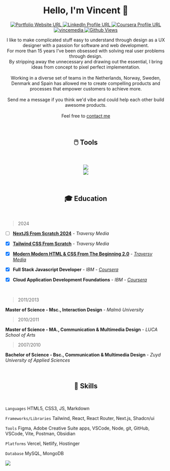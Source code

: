 <h1 align="center">Hello, I'm Vincent 👋 </h1> 

<p align="center">
  <a href="https://vince.media/">
    <img src="https://img.shields.io/badge/Portfolio-255E63?style=for-the-badge&logo=About.me&logoColor=white" alt="Portfolio Website URL">
  </a>
  <a href="https://www.linkedin.com/in/vince-media/">
    <img src="https://img.shields.io/badge/LinkedIn-0077B5?style=for-the-badge&logo=linkedin&logoColor=white" alt="LinkedIn Profile URL" />
  </a>
  <a href="https://www.coursera.org/learner/vincemedia">
    <img src="https://img.shields.io/badge/Coursera-0056D2?style=for-the-badge&logo=Coursera&logoColor=white" alt="Coursera Profile URL" />
  </a>
  <a href="https://wakatime.com/@vincemedia" target="_blank">
	  <img src="https://wakatime.com/badge/user/4ef4bfc4-eb87-4842-b43d-ff1d8cc57e73.svg?style=for-the-badge" alt="vincemedia" />
  </a>
  <a href="https://www.coursera.org/learner/vincemedia">
    <img src="https://komarev.com/ghpvc/?username=vincemedia&style=for-the-badge" alt="Github Views" />
  </a>
</p>

<p align="center">
I like to make complicated stuff easy to understand through design as a UX designer with a passion for software and web development.
<br/>For more than 15 years I've been obsessed with solving real user problems through design.
<br/>By stripping away the unnecessary and drawing out the essential, I bring ideas from concept to pixel perfect implementation. 
<br/><br/>
Working in a diverse set of teams in the Netherlands, Norway, Sweden, Denmark and Spain has allowed me to create compelling products and processes that empower customers to achieve more.
<br/><br/>
Send me a message if you think we'd vibe and could help each other build awesome products. 
<br/><br/>
Feel free to <a href="https://vince.media">contact me</a>
</p>
<br/>

<h2  align="center">🖱️ Tools</h2>
<br/>
<p align="center">
<img
	src="https://skillicons.dev/icons?i=figma,xd,ps,ai,vscode,html,css,js&theme=light" />
<br/>
<img
	src="https://skillicons.dev/icons?i=ts,nodejs,react,tailwind,nextjs,vercel,firebase,postman&theme=light" />
</p>
<br/>

<h2  align="center">🎓 Education</h2>
<br/>

>2024

- [ ] [**NextJS From Scratch 2024**](https://www.traversymedia.com/nextjs-from-scratch) - *Traversy Media*

- [x] [**Tailwind CSS From Scratch**](https://www.traversymedia.com/tailwind-css-course) - *Traversy Media*

- [x] [**Modern Modern HTML & CSS From The Beginning 2.0**](https://www.traversymedia.com/modern-html-css-from-the-beginning) - [*Traversy Media*](https://app.kajabi.com/certificates/0ebb91c9)  

- [x] **Full Stack Javascript Developer** - *IBM* - [*Coursera*](https://www.coursera.org/account/accomplishments/specialization/Q5W8CND4AFEJ)

- [x] **Cloud Application Development Foundations** - *IBM* - [*Coursera*](https://www.coursera.org/account/accomplishments/specialization/2VRH378HSFJF)  

<br/>

>2011/2013

**Master of Science - Msc., Interaction Design** - *Malmö University*  


>2010/2011

**Master of Science - MA., Communication & Multimedia Design** - *LUCA School of Arts*  


>2007/2010

**Bachelor of Science - Bsc., Communication & Multimedia Design** - *Zuyd University of Applied Sciences*  

<br/>

<h2  align="center">🔧 Skills</h2>
<br/>

```Languages```
HTML5, CSS3, JS, Markdown

```Frameworks/Libraries```
Tailwind, React, React Router, Next.js, Shadcn/ui

```Tools```
Figma, Adobe Creative Suite apps, VSCode, Node, git, GitHub, VSCode, Vite, Postman, Obsidian

```Platforms```
Vercel, Netlify, Hostinger

```Database```
MySQL, MongoDB

![](https://hit.yhype.me/github/profile?user_id=19822703)
